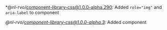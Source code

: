 *@nl-rvo/component-library-css@1.0.0-alpha.290:
Added `role="img"` and `aria-label` to component

*@nl-rvo/component-library-css@1.0.0-alpha.3*:
Added component